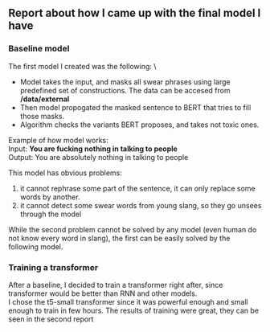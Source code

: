 ## Report about how I came up with the final model I have

### Baseline model
The first model I created was the following: \
- Model takes the input, and masks all swear phrases using large predefined set of constructions. The data can be accesed from __/data/external__
- Then model propogated the masked sentence to BERT that tries to fill those masks.
- Algorithm checks the variants BERT proposes, and takes not toxic ones.

Example of how model works:\
Input: __You are fucking nothing in talking to people__\
Output: You are absolutely nothing in talking to people

This model has obvious problems: 
1. it cannot rephrase some part of the sentence, it can only replace some words by another.
2. it cannot detect some swear words from young slang, so they go unsees through the model

While the second problem cannot be solved by any model (even human do not know every word in slang), the first can be easily solved by the following model.
### Training a transformer
After a baseline, I decided to train a transformer right after, since transformer would be better than RNN and other models.\
I chose the t5-small transformer since it was powerful enough and small enough to train in few hours. The results of training were great, they can be seen in the second report
